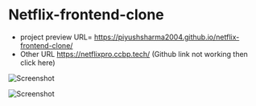 # Netflix-frontend-clone
- project preview URL= https://piyushsharma2004.github.io/netflix-frontend-clone/
- Other URL https://netflixpro.ccbp.tech/ (Github link not working then click here)
 
![Screenshot](https://lh3.googleusercontent.com/u/1/drive-viewer/AITFw-yMi5hTnvFr-ou5OmjLle6qL0qTvZEqYCjAr1_ggFzlC-i3WtKKa1UNkzndfCg6vlt52cQeUqm8kXcJ0m8Tj0G6Wn2j=w1920-h932)

![Screenshot](https://lh3.googleusercontent.com/u/1/drive-viewer/AITFw-wzkVZ6u7qwSDMFBbnG6WWKKoKsdrswhCm4UtemdWX-R8EMOWvTSONaPiQeCz4IHFZcchIiVPTg5kaQ3Z5izooMZE1yyg=w1253-h932)
